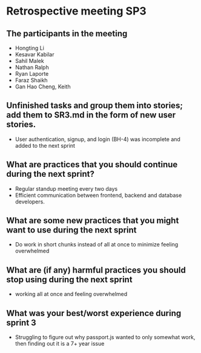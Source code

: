 # Retrospective meeting SP3

## The participants in the meeting 
* Hongting Li
* Kesavar Kabilar
* Sahil Malek
* Nathan Ralph
* Ryan Laporte
* Faraz Shaikh
* Gan Hao Cheng, Keith

## Unfinished tasks and group them into stories; add them to SR3.md in the form of new user stories. 
* User authentication, signup, and login (BH-4) was incomplete and added to the next sprint

## What are practices that you should continue during the next sprint?
* Regular standup meeting every two days
* Efficient communication between frontend, backend and database developers. 

## What are some new practices that you might want to use during the next sprint
* Do work in short chunks instead of all at once to minimize feeling overwhelmed

## What are (if any) harmful practices you should stop using during the next sprint 
*  working all at once and feeling overwhelmed

## What was your best/worst experience during sprint 3
* Struggling to figure out why passport.js wanted to only somewhat work, then finding out it is a 7+ year issue
